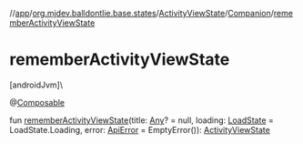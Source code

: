 //[app](../../../../index.md)/[org.mjdev.balldontlie.base.states](../../index.md)/[ActivityViewState](../index.md)/[Companion](index.md)/[rememberActivityViewState](remember-activity-view-state.md)

# rememberActivityViewState

[androidJvm]\

@[Composable](https://developer.android.com/reference/kotlin/androidx/compose/runtime/Composable.html)

fun [rememberActivityViewState](remember-activity-view-state.md)(title: [Any](https://kotlinlang.org/api/latest/jvm/stdlib/kotlin/-any/index.html)? = null, loading: [LoadState](https://developer.android.com/reference/kotlin/androidx/paging/LoadState.html) = LoadState.Loading, error: [ApiError](../../../org.mjdev.balldontlie.error/-api-error/index.md) = EmptyError()): [ActivityViewState](../index.md)
